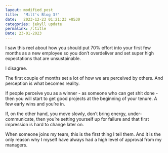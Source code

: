 ```yaml
---
layout: modified_post
title:  "Milt's Blog 3!"
date:   2023-12-23 01:21:23 +0530
categories: jekyll update
permalink: /:title
Date: 23-01-2023
---
```


I saw this reel about how you should put 70% effort into your first few months as a new employee so you don’t overdeliver and set super high expectations that are unsustainable.

I disagree.

The first couple of months set a lot of how we are perceived by others. And perception is what becomes reality.

If people perceive you as a winner - as someone who can get shit done - then you will start to get good projects at the beginning of your tenure. A few early wins and you’re in.

If, on the other hand, you move slowly, don’t bring energy, under-communicate, then you’re setting yourself up for failure and that first impression is hard to change later on.

When someone joins my team, this is the first thing I tell them. And it is the only reason why I myself have always had a high level of approval from my managers.